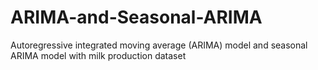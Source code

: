 # ARIMA-and-Seasonal-ARIMA
Autoregressive integrated moving average (ARIMA) model and seasonal ARIMA model with milk production dataset
